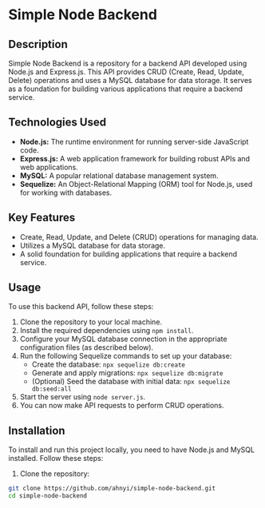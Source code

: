 # Simple Node Backend

## Description

Simple Node Backend is a repository for a backend API developed using Node.js and Express.js. This API provides CRUD (Create, Read, Update, Delete) operations and uses a MySQL database for data storage. It serves as a foundation for building various applications that require a backend service.

## Technologies Used

- **Node.js:** The runtime environment for running server-side JavaScript code.
- **Express.js:** A web application framework for building robust APIs and web applications.
- **MySQL:** A popular relational database management system.
- **Sequelize:** An Object-Relational Mapping (ORM) tool for Node.js, used for working with databases.

## Key Features

- Create, Read, Update, and Delete (CRUD) operations for managing data.
- Utilizes a MySQL database for data storage.
- A solid foundation for building applications that require a backend service.

## Usage

To use this backend API, follow these steps:

1. Clone the repository to your local machine.
2. Install the required dependencies using `npm install`.
3. Configure your MySQL database connection in the appropriate configuration files (as described below).
4. Run the following Sequelize commands to set up your database:
   - Create the database: `npx sequelize db:create`
   - Generate and apply migrations: `npx sequelize db:migrate`
   - (Optional) Seed the database with initial data: `npx sequelize db:seed:all`
5. Start the server using `node server.js`.
6. You can now make API requests to perform CRUD operations.


## Installation

To install and run this project locally, you need to have Node.js and MySQL installed. Follow these steps:

1. Clone the repository:

```bash
git clone https://github.com/ahnyi/simple-node-backend.git
cd simple-node-backend
